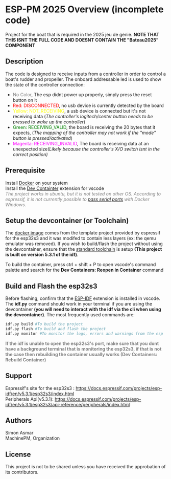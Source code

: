# ESP-PM 2025 Overview (incomplete code)
Project for the boat that is required in the 2025 jeu de genie. <b>NOTE THAT THIS ISNT THE FULL CODE AND DOESNT CONTAIN THE "Bateau2025" COMPONENT</b>

## Description
The code is designed to receive inputs from a controller in order to control a boat's rudder and propeller. The onboard addressable led is used to show the state of the controller connection:

<ul>
<li><span style="color:Grey">No Color</span><span>, The esp didnt power up properly, simply press the reset button on it</span></li>

<li><span style="color:red">Red: DISCONNECTED</span><span>, no usb device is currently detected by the board</span></li>

<li><span style="color:yellow">Yellow: NOT_RECEIVING</span><span>, a usb device is connected but it's not receiving data (<i>The controller's logitech/center button needs to be pressed to wake up the controller</i>)</span></li>

<li><span style="color:green">Green: RECEIVING_VALID</span><span>, the board is receiving the 20 bytes that it expects, (<i>The mapping of the controller may not work if the "mode" button is pressed/activated</i>)</span></li>

<li><span style="color:magenta">Magenta: RECEIVING_INVALID</span><span>,  The board is receiving data at an unexpected size<i>(Likely because the controller's X/O switch isnt in the correct position)</i></span></li>

</ul>


## Prerequisite
Install <a href="https://docs.docker.com/engine/install/">Docker</a> on your system
<br>
Install the [Dev Containter](vscode:extension/ms-vscode-remote.remote-containers)
 extension for vscode
<br><i style="color:grey">The project works in ubuntu, but it is not tested on other OS. According to espressif, it is not currently possible to <a href="https://docs.espressif.com/projects/esp-idf/en/stable/esp32s3/api-guides/tools/idf-docker-image.html#using-the-image-interactively">pass serial ports</a> with Docker Windows.</i>

## Setup the devcontainer (or Toolchain)
The <a href="https://docs.espressif.com/projects/esp-idf/en/stable/esp32s3/api-guides/tools/idf-docker-image.html">docker image</a> comes from the template project provided by espressif for the esp32s3 and it was modifed to contain less layers (ex: the qemu emulator was removed). If you wish to build/flash the project without using the devcontainer, ensure that the <a href="https://docs.espressif.com/projects/esp-idf/en/v5.3.1/esp32s3/get-started/linux-macos-setup.html">standard toolchain</a> is setup <b>(This project is built on version 5.3.1 of the idf)</b>.

To build the container, press ctrl + shift + P to open vscode's command palette and search for the <b>Dev Containers: Reopen in Container</b> command

## Build and Flash the esp32s3
Before flashing, confirm that the [ESP-IDF](vscode:extension/espressif.esp-idf-extension) extension is installed in vscode. The <b>idf.py</b> command should work in your terminal if you are using the devcontainer<b> (you will need to interact with the idf via the cli when using the devcontainer)</b>. The most frequently used commands are: 
```bash
idf.py build #To build the project
idf.py flash #To build and flash the project
idf.py monitor #To monitor the logs, errors and warnings from the esp
```
<b style="color:grey">
If the idf is unable to open the esp32s3's port, make sure that you dont have a background terminal that is monitoring the esp32s3, if that is not the case then rebuilding the container usually works (Dev Containers: Rebuild Container)
</b>

## Support
Espressif's site for the esp32s3 : https://docs.espressif.com/projects/esp-idf/en/v5.3.1/esp32s3/index.html
<br>
Peripherals Api(v5.3.1): https://docs.espressif.com/projects/esp-idf/en/v5.3.1/esp32s3/api-reference/peripherals/index.html


## Authors 
Simon Asmar
<br>MachinePM, Organization
## License
This project is not to be shared unless you have received the approbation of its contributors.
